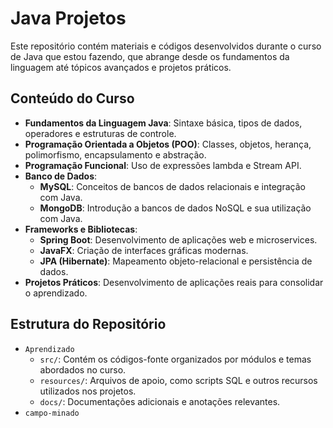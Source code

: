 # Java Projetos

Este repositório contém materiais e códigos desenvolvidos durante o curso de Java que estou fazendo, que abrange desde os fundamentos da linguagem até tópicos avançados e projetos práticos.

## Conteúdo do Curso

- **Fundamentos da Linguagem Java**: Sintaxe básica, tipos de dados, operadores e estruturas de controle.
- **Programação Orientada a Objetos (POO)**: Classes, objetos, herança, polimorfismo, encapsulamento e abstração.
- **Programação Funcional**: Uso de expressões lambda e Stream API.
- **Banco de Dados**:
  - **MySQL**: Conceitos de bancos de dados relacionais e integração com Java.
  - **MongoDB**: Introdução a bancos de dados NoSQL e sua utilização com Java.
- **Frameworks e Bibliotecas**:
  - **Spring Boot**: Desenvolvimento de aplicações web e microservices.
  - **JavaFX**: Criação de interfaces gráficas modernas.
  - **JPA (Hibernate)**: Mapeamento objeto-relacional e persistência de dados.
- **Projetos Práticos**: Desenvolvimento de aplicações reais para consolidar o aprendizado.

## Estrutura do Repositório
- `Aprendizado`
  - `src/`: Contém os códigos-fonte organizados por módulos e temas abordados no curso.
  - `resources/`: Arquivos de apoio, como scripts SQL e outros recursos utilizados nos projetos.
  - `docs/`: Documentações adicionais e anotações relevantes.
- `campo-minado`
